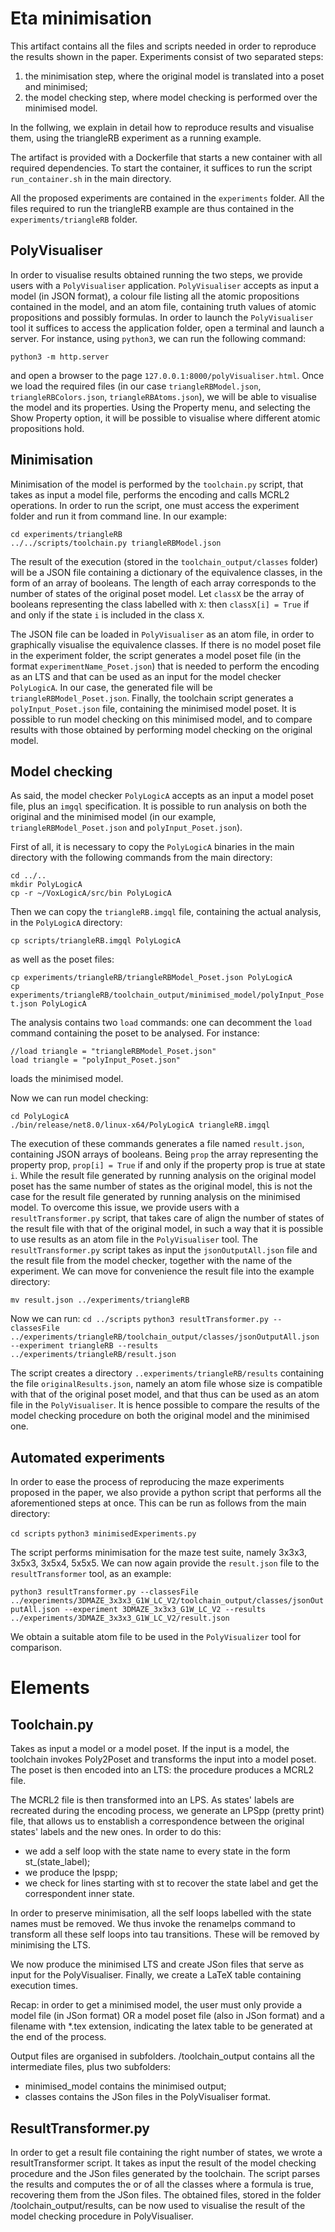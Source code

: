 # Eta minimisation

This artifact contains all the files and scripts needed in order to reproduce the results shown in the paper. Experiments consist of two separated steps:

1. the minimisation step, where the original model is translated into a poset and minimised;
2. the model checking step, where model checking is performed over the minimised model.

In the follwing, we explain in detail how to reproduce results and visualise them, using the triangleRB experiment as a running example.

The artifact is provided with a Dockerfile that starts a new container with all required dependencies. To start the container, it suffices to run the script 
`run_container.sh` in the main directory.

All the proposed experiments are contained in the `experiments` folder. All the files required to run the triangleRB example are thus contained in the `experiments/triangleRB` folder.

## PolyVisualiser

In order to visualise results obtained running the two steps, we provide users with a `PolyVisualiser` application. `PolyVisualiser` accepts as input a model (in JSON format), a colour file
listing all the atomic propositions contained in the model, and an atom file, containing truth values of atomic propositions and possibly formulas.
In order to launch the `PolyVisualiser` tool it suffices to access the application folder, open a terminal and launch a server. For instance, using `python3`, we can run the following
command:

`python3 -m http.server`

and open a browser to the page `127.0.0.1:8000/polyVisualiser.html`. Once we load the required files (in our case `triangleRBModel.json`, `triangleRBColors.json`, `triangleRBAtoms.json`),
we will be able to visualise the model and its properties. Using the Property menu, and selecting the Show Property option, it will be possible to visualise where different atomic 
propositions hold.

## Minimisation

Minimisation of the model is performed by the `toolchain.py` script, that takes as input a model file, performs the encoding and calls MCRL2 operations. In order to run the script, one must access the experiment folder and run it
from command line. In our example:

`cd experiments/triangleRB` \
`../../scripts/toolchain.py triangleRBModel.json`

The result of the execution (stored in the `toolchain_output/classes` folder) will be a JSON file containing a dictionary of the equivalence classes, in the form of an array of booleans. The length of each array corresponds to the number of
states of the original poset model. Let `classX` be the array of booleans representing the class labelled with `X`: then `classX[i] = True` if and only if the state `i` is included in the class `X`.

The JSON file can be loaded in `PolyVisualiser` as an atom file, in order to graphically visualise the equivalence classes. If there is no model poset file in the experiment folder, the
script generates a model poset file (in the format `experimentName_Poset.json`) that is needed to perform the encoding as an LTS and that can be used as an input for the model
checker `PolyLogicA`. In our case, the generated file will be `triangleRBModel_Poset.json`.
Finally, the toolchain script generates a `polyInput_Poset.json` file, containing the minimised model poset. It is possible to run model checking on this minimised model, and to 
compare results with those obtained by performing model checking on the original model.

## Model checking

As said, the model checker `PolyLogicA` accepts as an input a model poset file, plus an `imgql` specification. It is possible to run analysis on both the original and the minimised model
(in our example, `triangleRBModel_Poset.json` and `polyInput_Poset.json`).

First of all, it is necessary to copy the `PolyLogicA` binaries in the main directory with the following commands from the main directory:

`cd ../..` \
`mkdir PolyLogicA` \
`cp -r ~/VoxLogicA/src/bin PolyLogicA`

Then we can copy the `triangleRB.imgql` file, containing the actual analysis, in the `PolyLogicA` directory:

`cp scripts/triangleRB.imgql PolyLogicA`

as well as the poset files:

`cp experiments/triangleRB/triangleRBModel_Poset.json PolyLogicA` \
`cp experiments/triangleRB/toolchain_output/minimised_model/polyInput_Poset.json PolyLogicA`

The analysis contains two `load` commands: one can decomment the `load` command containing the poset to be analysed. For instance:

`//load triangle = "triangleRBModel_Poset.json"` \
`load triangle = "polyInput_Poset.json"`

loads the minimised model.

Now we can run model checking:

`cd PolyLogicA` \
`./bin/release/net8.0/linux-x64/PolyLogicA triangleRB.imgql`

The execution of these commands generates a file named `result.json`, containing JSON arrays of booleans. Being `prop` the array representing the property prop, `prop[i] = True` if
and only if the property prop is true at state `i`.
While the result file generated by running analysis on the original model poset has the same number of states as the original model, this is not the case for the result file
generated by running analysis on the minimised model. To overcome this issue, we provide users with a `resultTransformer.py` script, that takes care of align the number of states of 
the result file with that of the original model, in such a way that it is possible to use results as an atom file in the `PolyVisualiser` tool. The `resultTransformer.py` script takes as input 
the `jsonOutputAll.json` file and the result file from the model checker, together with the name of the experiment. We can move for convenience the result file into the example directory:

`mv result.json ../experiments/triangleRB`

Now we can run:
`cd ../scripts`
`python3 resultTransformer.py --classesFile ../experiments/triangleRB/toolchain_output/classes/jsonOutputAll.json --experiment triangleRB --results ../experiments/triangleRB/result.json`

The script creates a directory `..experiments/triangleRB/results` containing the file `originalResults.json`, namely an atom file whose size is compatible with that of the original poset model, and that thus can
be used as an atom file in the `PolyVisualiser`. It is hence possible to compare the results of the model checking procedure on both the original model and the minimised one.

## Automated experiments

In order to ease the process of reproducing the maze experiments proposed in the paper, we also provide a python script that performs all the aforementioned steps at once. This can be run as follows from the main directory:

`cd scripts`
`python3 minimisedExperiments.py`

The script performs minimisation for the maze test suite, namely 3x3x3, 3x5x3, 3x5x4, 5x5x5. We can now again provide the `result.json` file to the `resultTransformer` tool, as an example:

`python3 resultTransformer.py --classesFile ../experiments/3DMAZE_3x3x3_G1W_LC_V2/toolchain_output/classes/jsonOutputAll.json --experiment 3DMAZE_3x3x3_G1W_LC_V2 --results ../experiments/3DMAZE_3x3x3_G1W_LC_V2/result.json`

We obtain a suitable atom file to be used in the `PolyVisualizer` tool for comparison.

# Elements

## Toolchain.py

Takes as input a model or a model poset. If the input is a model, the toolchain invokes Poly2Poset and transforms the input into a model poset.
The poset is then encoded into an LTS: the procedure produces a MCRL2 file.

The MCRL2 file is then transformed into an LPS. As states' labels are recreated during the encoding process, we generate an LPSpp (pretty print) file, that allows us to enstablish a correspondence between the original states' labels and the new ones. In order to do this:
* we add a self loop with the state name to every state in the form st_(state_label);
* we produce the lpspp;
* we check for lines starting with st to recover the state label and get the correspondent inner state.

In order to preserve minimisation, all the self loops labelled with the state names must be removed. We thus invoke the renamelps command to transform all these self loops into tau transitions. These will be removed by minimising the LTS.

We now produce the minimised LTS and create JSon files that serve as input for the PolyVisualiser. Finally, we create a LaTeX table containing execution times.

Recap: in order to get a minimised model, the user must only provide a model file (in JSon format) OR a model poset file (also in JSon format) and a filename with *.tex extension, indicating the latex table to be generated at the end of the process.

Output files are organised in subfolders. /toolchain_output contains all the intermediate files, plus two subfolders:
* minimised_model contains the minimised output;
* classes contains the JSon files in the PolyVisualiser format.

## ResultTransformer.py

In order to get a result file containing the right number of states, we wrote a resultTransformer script. It takes as input the result of the model checking procedure and the JSon files generated by the toolchain. The script parses the results and computes the or of all the classes where a formula is true, recovering them from the JSon files. The obtained files, stored in the folder /toolchain_output/results, can be now used to visualise the result of the model checking procedure in PolyVisualiser.